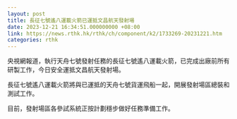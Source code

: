 ```yaml
---
layout: post
title: 長征七號遙八運載火箭已運抵文昌航天發射場
date: 2023-12-21 16:34:51.000000000 +08:00
link: https://news.rthk.hk/rthk/ch/component/k2/1733269-20231221.htm
categories: rthk
---
```


央視網報道，執行天舟七號發射任務的長征七號遙八運載火箭，已完成出廠前所有研製工作，今日安全運抵文昌航天發射場。

長征七號遙八運載火箭將與已運抵的天舟七號貨運飛船一起，開展發射場區總裝和測試工作。

目前，發射場區各參試系統正按計劃穩步做好任務準備工作。
